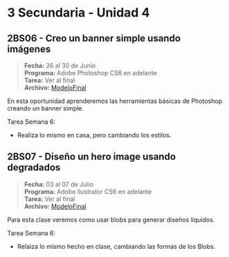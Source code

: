 # 3 Secundaria - Unidad 4

## 2BS06 - Creo un banner simple usando imágenes

> **Fecha:** 26 al 30 de Junio<br> **Programa:** Adobe Photoshop CS6 en adelante<br> **Tarea:** Ver al final<br> **Archivo:** [ModeloFinal](https://github.com/israelcueva/colegio-docs/blob/266bd772153e225878c750122c6b5743d5396772/docs/3-secundaria/archivos/Unidad4/3SEC-2BS06-PHOTOSHOP-BANNER.png ':include :type=code')

En esta oportunidad aprenderemos las herramientas básicas de Photoshop creando un banner simple.

Tarea Semana 6:

- Realiza lo mismo en casa, pero cambiando los estilos.

<div class="currentTheme">

## 2BS07 - Diseño un hero image usando degradados

> **Fecha:** 03 al 07 de Julio<br> **Programa:** Adobe Ilustrator CS6 en adelante<br> **Tarea:** Ver al final<br> **Archivo:** [ModeloFinal](https://github.com/israelcueva/colegio-docs/blob/2e32d3b4a7923ee1a0235cec09c58c52aafbb424/docs/3-secundaria/archivos/Unidad4/3SEC-2BS76-HERO-IMAGE.png ':include :type=code')

Para esta clase veremos como usar blobs para generar diseños líquidos.

Tarea Semana 6:

- Relaiza lo mismo hecho en clase, cambiando las formas de los Blobs.

</div>